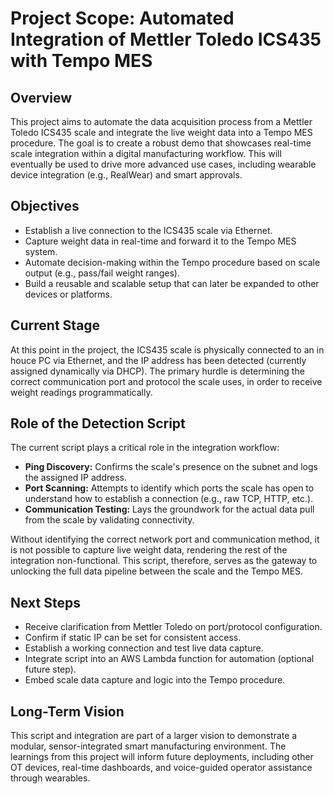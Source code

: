 # Project Scope: Automated Integration of Mettler Toledo ICS435 with Tempo MES

## Overview

This project aims to automate the data acquisition process from a Mettler Toledo ICS435 scale and integrate the live weight data into a Tempo MES procedure. The goal is to create a robust demo that showcases real-time scale integration within a digital manufacturing workflow. This will eventually be used to drive more advanced use cases, including wearable device integration (e.g., RealWear) and smart approvals.

## Objectives

- Establish a live connection to the ICS435 scale via Ethernet.
- Capture weight data in real-time and forward it to the Tempo MES system.
- Automate decision-making within the Tempo procedure based on scale output (e.g., pass/fail weight ranges).
- Build a reusable and scalable setup that can later be expanded to other devices or platforms.

## Current Stage

At this point in the project, the ICS435 scale is physically connected to an in houce PC via Ethernet, and the IP address has been detected (currently assigned dynamically via DHCP). The primary hurdle is determining the correct communication port and protocol the scale uses, in order to receive weight readings programmatically.

## Role of the Detection Script

The current script plays a critical role in the integration workflow:

- **Ping Discovery:** Confirms the scale's presence on the subnet and logs the assigned IP address.
- **Port Scanning:** Attempts to identify which ports the scale has open to understand how to establish a connection (e.g., raw TCP, HTTP, etc.).
- **Communication Testing:** Lays the groundwork for the actual data pull from the scale by validating connectivity.

Without identifying the correct network port and communication method, it is not possible to capture live weight data, rendering the rest of the integration non-functional. This script, therefore, serves as the gateway to unlocking the full data pipeline between the scale and the Tempo MES.

## Next Steps

- Receive clarification from Mettler Toledo on port/protocol configuration.
- Confirm if static IP can be set for consistent access.
- Establish a working connection and test live data capture.
- Integrate script into an AWS Lambda function for automation (optional future step).
- Embed scale data capture and logic into the Tempo procedure.

## Long-Term Vision

This script and integration are part of a larger vision to demonstrate a modular, sensor-integrated smart manufacturing environment. The learnings from this project will inform future deployments, including other OT devices, real-time dashboards, and voice-guided operator assistance through wearables.